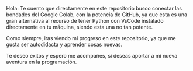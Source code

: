 Hola:
Te cuento que directamente en este repositorio busco conectar las bondades del Google Colab, con la potencia de GitHub, ya que esta
es una gran alternativa al recurso de tener Python con VsCode instalado directamente en tu máquina, siendo esta una no tan potente.

Como siempre, iras viendo mi progreso en este repositorio, ya que me gusta ser autodidacta y aprender cosas nuevas.

Te deseo exitos y espero me acompañes, si deseas aportar a mi nueva aventura en la programación.
